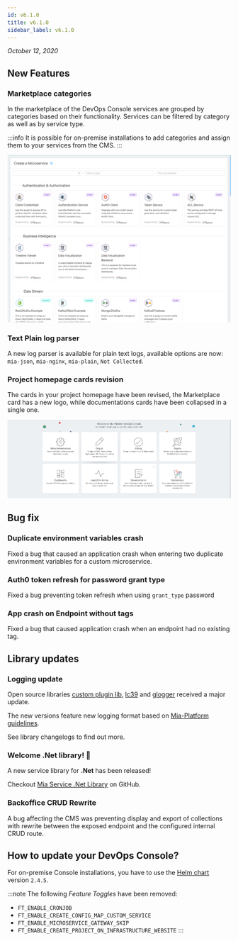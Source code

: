 ```yaml
---
id: v6.1.0
title: v6.1.0
sidebar_label: v6.1.0
---
```


_October 12, 2020_

## New Features

### Marketplace categories

In the marketplace of the DevOps Console services are grouped by categories based on their functionality.
Services can be filtered by category as well as by service type.

:::info
It is possible for on-premise installations to add categories and assign them to your services from the CMS.
:::

![Marketplace Categories](./img/v6.1.0-marketplace-categories.png)

### Text Plain log parser

A new log parser is available for plain text logs, available options are now: `mia-json`, `mia-nginx`, `mia-plain`, `Not Collected`.

### Project homepage cards revision

The cards in your project homepage have been revised, the Marketplace card has a new logo, while documentations cards have been collapsed in a single one.

![New project homepage cards](./img/v6.1.0-projects-docs-and-marketplace-cards.png)

## Bug fix

### Duplicate environment variables crash

Fixed a bug that caused an application crash when entering two duplicate environment variables for a custom microservice.

### Auth0 token refresh for password grant type

Fixed a bug preventing token refresh when using `grant_type` password

### App crash on Endpoint without tags

Fixed a bug that caused application crash when an endpoint had no existing tag. 

## Library updates

### Logging update

Open source libraries [custom plugin lib](https://github.com/mia-platform/custom-plugin-lib), [lc39](https://github.com/mia-platform/lc39) and [glogger](https://github.com/mia-platform/glogger) received a major update.

The new versions feature new logging format based on [Mia-Platform guidelines](../development_suite/monitoring-dashboard/dev_ops_guide/log.md).

See library changelogs to find out more.

### Welcome .Net library! 🎉

A new service library for **.Net** has been released!

Checkout [Mia Service .Net Library](https://github.com/mia-platform/Mia-service-Net-Library) on GitHub.

### Backoffice CRUD Rewrite

A bug affecting the CMS was preventing display and export of collections with rewrite between the exposed endpoint and the configured internal CRUD route.

## How to update your DevOps Console?

For on-premise Console installations, you have to use the [Helm chart](https://git.tools.mia-platform.eu/platform/devops/console-helm-chart) version `2.4.5`.

:::note
The following _Feature Toggles_ have been removed:

* `FT_ENABLE_CRONJOB` 
* `FT_ENABLE_CREATE_CONFIG_MAP_CUSTOM_SERVICE` 
* `FT_ENABLE_MICROSERVICE_GATEWAY_SKIP`
* `FT_ENABLE_CREATE_PROJECT_ON_INFRASTRUCTURE_WEBSITE`
:::
